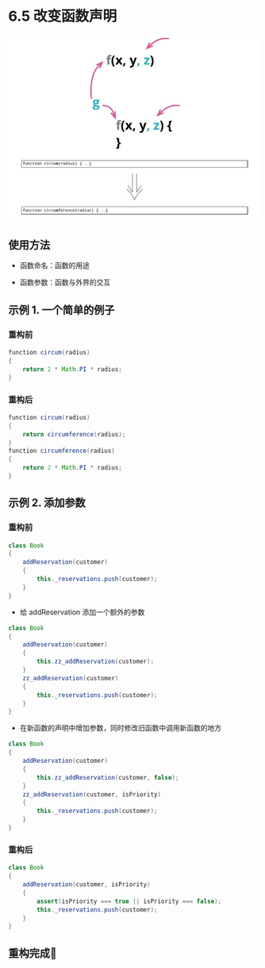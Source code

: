 <!--
 * @Author: FEIFEI SUN
 * @Description: 
 * @Detail: 
 * @Date: 2023-04-24 19:39:33
 * 
-->
# 6.5 改变函数声明

![](../img/6.5.jpg)

## 使用方法

- 函数命名：函数的用途

- 函数参数：函数与外界的交互

## 示例 1. 一个简单的例子

### 重构前

```java
function circum(radius)
{
    return 2 * Math.PI * radius;
}
```

### 重构后

```java
function circum(radius)
{
    return circumference(radius);
}
function circumference(radius)
{
    return 2 * Math.PI * radius;
}
```

## 示例 2. 添加参数

### 重构前

```java
class Book
{
    addReservation(customer)
    {
        this._reservations.push(customer);
    }
}
```

- 给 addReservation 添加一个额外的参数

```java
class Book
{
    addReservation(customer)
    {
        this.zz_addReservation(customer);
    }
    zz_addReservation(customer)
    {
        this._reservations.push(customer);
    }
}
```

- 在新函数的声明中增加参数，同时修改旧函数中调用新函数的地方

```java
class Book
{
    addReservation(customer)
    {
        this.zz_addReservation(customer, false);
    }
    zz_addReservation(customer, isPriority)
    {
        this._reservations.push(customer);
    }
}
```

### 重构后

```java
class Book
{
    addReservation(customer, isPriority)
    {
        assert(isPriority === true || isPriority === false);
        this._reservations.push(customer);
    }
}
```

## 重构完成🎀
